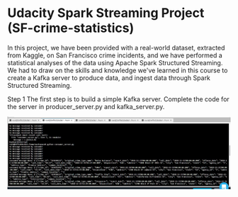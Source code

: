 # Udacity Spark Streaming Project (SF-crime-statistics)

In this project, we have been provided  with a real-world dataset, extracted from Kaggle, on San Francisco crime incidents, and we have performed  a statistical analyses of the data using Apache Spark Structured Streaming. We had to  draw on the skills and knowledge we've learned in this course to create a Kafka server to produce data, and ingest data through Spark Structured Streaming.

Step 1
The first step is to build a simple Kafka server.
Complete the code for the server in producer_server.py and kafka_server.py.

![consumer_server.py](images/consumer_server.JPG)
